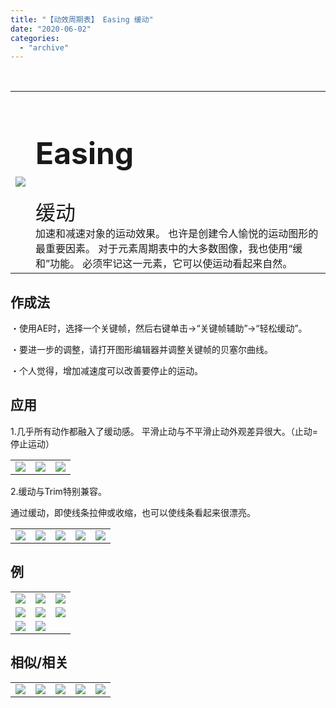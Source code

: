 ```yaml
---
title: "【动效周期表】 Easing 缓动"
date: "2020-06-02"
categories: 
  - "archive"
---
```


 

<table style="border-collapse: collapse;"><tbody class="table1"><tr><td><img src="https://mir.yuelili.com/user/AE/mg/foxcodex/Easing.gif"></td><td><h2 style="font-size: 36pt;">Easing</h2><div></div><span style="font-size: 24pt;">缓动</span><div></div>加速和减速对象的运动效果。 也许是创建令人愉悦的运动图形的最重要因素。 对于元素周期表中的大多数图像，我也使用“缓和”功能。 必须牢记这一元素，它可以使运动看起来自然。</td></tr></tbody></table>

## 作成法

・使用AE时，选择一个关键帧，然后右键单击→“关键帧辅助”→“轻松缓动”。

・要进一步的调整，请打开图形编辑器并调整关键帧的贝塞尔曲线。

・个人觉得，增加减速度可以改善要停止的运动。

## 应用

1.几乎所有动作都融入了缓动感。 平滑止动与不平滑止动外观差异很大。（止动=停止运动）

<table style="border-collapse: collapse;"><tbody class="table1"><tr><td><a href="https://yuelili.com/archive/easing/"><img src="https://mir.yuelili.com/user/AE/mg/foxcodex/Easing.gif"></a></td><td><img class="plus" src="https://mir.yuelili.com/user/AE/mg/foxcodex/tri.png"></td><td><img src="https://mir.yuelili.com/user/AE/mg/foxcodex/SymmetricMove-Ex002.gif"></td></tr></tbody></table>

2.缓动与Trim特别兼容。

通过缓动，即使线条拉伸或收缩，也可以使线条看起来很漂亮。

<table style="border-collapse: collapse;"><tbody class="table1"><tr><td><a href="https://yuelili.com/archive/easing/"><img src="https://mir.yuelili.com/user/AE/mg/foxcodex/Easing.gif"></a></td><td><img class="plus" src="https://mir.yuelili.com/user/AE/mg/foxcodex/plus.png"></td><td><a href="https://yuelili.com/archive/TrimLine/"><img src="https://mir.yuelili.com/user/AE/mg/foxcodex/TrimLine.gif"></a></td><td><img class="plus" src="https://mir.yuelili.com/user/AE/mg/foxcodex/tri.png"></td><td><img src="https://mir.yuelili.com/user/AE/mg/foxcodex/LineTrim-Ex001.gif"></td></tr></tbody></table>

## 例

<table style="border-collapse: collapse; width: 100%;"><tbody class="table1"><tr><td style="width: 33.3333%;"><img src="https://mir.yuelili.com/user/AE/mg/foxcodex/TipShape-Ex001.gif"></td><td style="width: 33.3333%;"><img src="https://mir.yuelili.com/user/AE/mg/foxcodex/SymmetricMove-Ex003.gif"></td><td style="width: 33.3333%;"><img src="https://mir.yuelili.com/user/AE/mg/foxcodex/LineTrim-Ex003.gif"></td></tr><tr><td style="width: 33.3333%;"><img src="https://mir.yuelili.com/user/AE/mg/foxcodex/FieldOfDepth-Ex002.gif"></td><td style="width: 33.3333%;"><img src="https://mir.yuelili.com/user/AE/mg/foxcodex/FieldOfDepth-Ex001.gif"></td><td style="width: 33.3333%;"><img src="https://mir.yuelili.com/user/AE/mg/foxcodex/LineTrim-Ex002.gif"></td></tr><tr><td style="width: 33.3333%;"><img src="https://mir.yuelili.com/user/AE/mg/foxcodex/LineTrim-Ex004.gif"></td><td style="width: 33.3333%;"><img src="https://mir.yuelili.com/user/AE/mg/foxcodex/Offset-Ex001.gif"></td><td style="width: 33.3333%;"></td></tr></tbody></table>

## 相似/相关

<table><tbody class="table1"><tr><td><a href="https://yuelili.com/archive/trimline/"><img src="https://mir.yuelili.com/user/AE/mg/foxcodex/TrimLine.gif"></a></td><td><a href="https://yuelili.com/archive/rhythm/"><img src="https://mir.yuelili.com/user/AE/mg/foxcodex/Rhythm.gif"></a></td><td><a href="https://yuelili.com/archive/scale/"><img src="https://mir.yuelili.com/user/AE/mg/foxcodex/Scale.gif"></a></td><td><a href="https://yuelili.com/archive/move/"><img src="https://mir.yuelili.com/user/AE/mg/foxcodex/Move.gif"></a></td><td><a href="https://yuelili.com/archive/rotate/"><img src="https://mir.yuelili.com/user/AE/mg/foxcodex/Rotate.gif"></a></td></tr></tbody></table>
